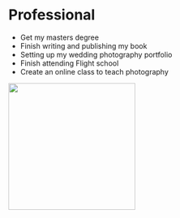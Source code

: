 # Professional
- Get my masters degree
- Finish writing and publishing my book
- Setting up my wedding photography portfolio 
- Finish attending Flight school
- Create an online class to teach photography
<img src = "https://www.picpedia.org/post-it-note/images/professional.jpg" height ="250px">